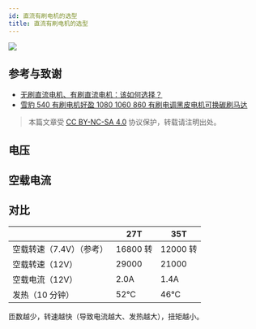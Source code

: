 ```yaml
---
id: 直流有刷电机的选型
title: 直流有刷电机的选型
---
```


![](https://wiki-media-1253965369.cos.ap-guangzhou.myqcloud.com/img/20220105102754.png)

## 参考与致谢

- [无刷直流电机、有刷直流电机：该如何选择？](https://www.monolithicpower.cn/cn/brushless-vs-brushed-dc-motors)
- [雪豹 540 有刷电机好盈 1080 1060 860 有刷电调黑皮电机可换碳刷马达](https://item.taobao.com/item.htm?id=600597180876&ali_refid=a3_430582_1006:1214230072:N:jbeqMAT9EXczmkYIPucXUQ%3D%3D:bafa0ce4bc5abbb9c5511af99fa17084&ali_trackid=1_bafa0ce4bc5abbb9c5511af99fa17084&spm=a230r.1.14.1#detail)

> 本篇文章受 [CC BY-NC-SA 4.0](https://creativecommons.org/licenses/by/4.0/deed.zh) 协议保护，转载请注明出处。


## 电压

## 空载电流

## 对比

|                          | 27T      | 35T      |
| ------------------------ | -------- | -------- |
| 空载转速（7.4V）（参考） | 16800 转 | 12000 转 |
| 空载转速（12V）          | 29000    | 21000    |
| 空载电流（12V）          | 2.0A     | 1.4A     |
| 发热（10 分钟）          | 52℃      | 46℃      |

匝数越少，转速越快（导致电流越大、发热越大），扭矩越小。
